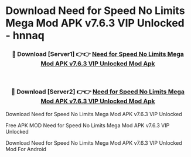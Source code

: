 # Download Need for Speed No Limits Mega Mod APK v7.6.3 VIP Unlocked - hnnaq



<div align="center">
<h3>🔴 Download [Server1] 👉👉 <a href="https://momento.my/?title=Need_for_Speed_No_Limits_Mega_Mod_APK_v7.6.3_VIP_Unlocked">Need for Speed No Limits Mega Mod APK v7.6.3 VIP Unlocked Mod Apk</a></h3><br>

<h3>🔴 Download [Server2] 👉👉 <a href="https://momento.my/?title=Need_for_Speed_No_Limits_Mega_Mod_APK_v7.6.3_VIP_Unlocked">Need for Speed No Limits Mega Mod APK v7.6.3 VIP Unlocked Mod Apk</a></h3>
</div>



Download Need for Speed No Limits Mega Mod APK v7.6.3 VIP Unlocked 

Free APK MOD Need for Speed No Limits Mega Mod APK v7.6.3 VIP Unlocked 

Download Need for Speed No Limits Mega Mod APK v7.6.3 VIP Unlocked Mod For Android
